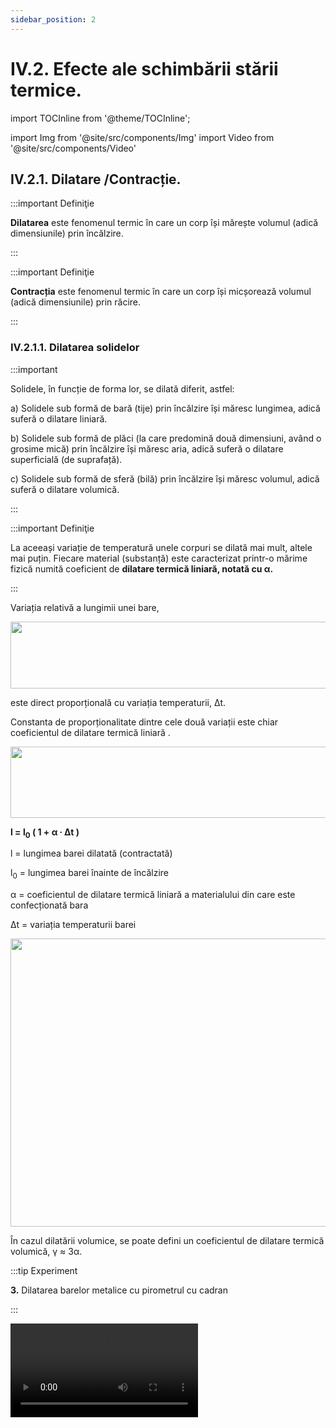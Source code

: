 ```yaml
---
sidebar_position: 2
---
```


# IV.2. Efecte ale schimbării stării termice.


import TOCInline from '@theme/TOCInline';

<TOCInline toc={toc} />



import Img from '@site/src/components/Img'
import Video from '@site/src/components/Video'




## IV.2.1. Dilatare /Contracție. 


:::important Definiţie
 
**Dilatarea** este fenomenul termic în care un corp își mărește volumul (adică dimensiunile) prin încălzire.
 
:::

:::important Definiţie
 
**Contracția** este fenomenul termic în care un corp își micșorează volumul (adică dimensiunile) prin răcire.
  
 
:::

### IV.2.1.1. Dilatarea solidelor

:::important

Solidele, în funcție de forma lor, se dilată diferit, astfel:

a)	Solidele sub formă de bară (tije) prin încălzire își măresc lungimea, adică suferă o dilatare liniară.

b)	Solidele sub formă de plăci (la care predomină două dimensiuni, având o grosime mică) prin încălzire își măresc aria, adică suferă o dilatare superficială (de suprafață).

c)	Solidele sub formă de sferă (bilă) prin încălzire își măresc volumul, adică suferă o dilatare volumică.

:::


:::important Definiţie

La aceeași variație de temperatură unele corpuri se dilată mai mult, altele mai puțin. Fiecare material (substanță) este caracterizat printr-o mărime fizică numită coeficient de **dilatare termică liniară, notată cu α.**

:::



Variația relativă a lungimii unei bare, 

<Img className="img-responsive4" src="fizica/clasa6/capitolul4/4_2_1_1_Poza1_VariatiaReatiaALungimiiUneiBare.jpg" width="1000" height="107" />

este direct proporțională cu variația temperaturii, Δt.


Constanta de proporționalitate dintre cele două variații este chiar coeficientul de dilatare termică liniară .


<Img className="img-responsive4" src="fizica/clasa6/capitolul4/4_2_1_1_Poza2_ConstantaDeProportionalitate.jpg" width="1000" height="114" />


**l = l<sub>0</sub> ( 1 + α ∙ Δt )**

l = lungimea barei dilatată (contractată)

l<sub>0</sub> = lungimea barei înainte de încălzire

α = coeficientul de dilatare termică liniară a materialului din care este confecționată bara

Δt = variația temperaturii barei


<Img className="img-responsive4" src="fizica/clasa6/capitolul4/4_2_1_1_Poza3_DesenConstantaDeProportionalitate.jpg" width="1000" height="461" />


În cazul dilatării volumice, se poate defini un coeficientul de dilatare termică volumică, γ ≈ 3α.









:::tip Experiment

**3.** Dilatarea barelor metalice cu pirometrul cu cadran

:::


<Video src="https://www.youtube.com/embed/eOU25X9PT50" />


**Materiale necesare:** 3 pirometre cu cadran, 3 bare metalice diferite (fier, cupru și aluminiu), chibrit, spirt.

:::warning Atenție

Acest experiment se efectuează numai de către profesori!

:::


**Descrierea experimentului:**
 
- Pune spirt în tăvițele pirometrelor.

- Fixează bine bara cu șurubul pirometrului.

- Apride cu chibritul spirtul din tăviță.

- Observă pentru fiecare bară la ce diviziune a cadranului a urcat acul indicator.




:::note Observaţie

Cel mai puțin a urcat acul la bara de fier și cel mai mult la bara de cupru, respectiv aluminiu.

:::


**Concluzia experimentului:**

Barele metalice prin încălzire își măresc lungimea, unele mai puțin (fierul), altele mai mult (aluminiul, cuprul).


<br></br>



:::tip Experiment

**4.** Dilatarea unei bile metalice 

:::


<Video src="https://www.youtube.com/embed/n7y2uWoo2Oo" />


**Materiale necesare:** o bilă metalică și un inel cu același diametru, clește metalic, spirtieră, chibrit, spirt

:::warning Atenție

Acest experiment se efectuează numai de către profesori!

:::




**Descrierea experimentului:**
 
- Verifică trecerea bilei prin inelul cu același diametru.

- Încălzește la flacăra spirtierei numai bila prin intermediul unui clește metalic, timp de 3-4 minute.

- Încearcă trecerea bilei încălzite prin inel. 

- Ce observi?




:::note Observaţie

Bila nu mai trece prin inel.

:::


**Concluzia experimentului:**

Bila prin încălzire și-a mărit volumul, adică s-a dilatat volumic.


<br></br>
<br></br>

### IV.2.1.2. Dilatarea lichidelor



:::tip Experiment

**5.** Dilatarea lichidelor 

:::



<Video src="https://www.youtube.com/embed/vsXZmjRqlnE" />




**Materiale necesare:** două flacoane identice, două paiuri (poți folosi tubul de la pulverizatorul de geamuri), apă colorată (tempera), spirt (alcool sanitar), sursă de încălzire, vas cu apă, vas cu gura mai largă.


:::warning Atenție
Acest experiment se efectuează numai în prezența unui adult!

Când lucrezi cu surse de foc ai grijă să ai părul strâns și să nu porți haine cu mâneci largi! Atenție când lucrezi cu lichide calde să nu te arzi!

:::



**Descrierea experimentului:**
 
- Găureşte dopul flaconului aproape cât diametrul paiului.

- Introdu forţat paiul în dop. Pentru etanşeizare, aplică pe lângă pai, de jur împrejur, silicon (miez de pâine umezit, superglue, ceară topită de la o lumânare).

- Umple ochi cele două flacoane, unul cu apă colorată şi celălalt cu alcool sanitar.
 
- Separat încălzeşte apa, răstoarn-o cu grijă într-un vas cu gura mai largă (preferabil din sticlă) şi introdu, în acelaşi timp, cele două flacoane cu lichide diferite.
 
- Ce observi ?



<br></br>
<br></br>


:::note Observaţie

Lichidele prin încălzire urcă în tub, mai mult alcoolul și mai puțin apa.

:::


**Concluzia experimentului:**

Lichidele prin încălzire își măresc volumul, unele mai puțin (apa), altele mai mult (alcoolul).





<br></br>
<br></br>



:::tip Experiment

**6.** Dilatarea aerului

:::


<Video src="https://www.youtube.com/embed/b1lbN5rnjqs" />

<br></br>


**Materiale necesare:** un flacon de medicamente, apă colorată, tub cu cot de 90° (pai curbat), vas cu apă caldă.


:::warning Atenție
Acest experiment se efectuează numai în prezența unui adult!

Când lucrezi cu surse de foc ai grijă să ai părul strâns și să nu porți haine cu mâneci largi! Atenție când lucrezi cu lichide calde să nu te arzi!

:::




**Descrierea experimentului:**
 
- Ia tubul cu cot de 90° şi cufundă-l cu capătul mai lung într-un vas cu apă colorată până ce în tub apare o coloană de lichid colorat.

- Suflă încet până ce această coloană ajunge aproape de cotul de 90°;

- Introdu tubul în dopul flaconului (după ce în prealabil l-ai găurit) cu extremitatea mai scurtă şi etanşeizează-l cu silicon. Astfel coloana de lichid colorat va închide aerul aflat în flacon.

- Aşază flaconul cu aer într-un vas cu apă caldă.
 
- Ce observi?


<Img className="img-responsive4" src="fizica/clasa6/capitolul4/4_2_1_2_Poza2_Experiment6.jpg" width="1000" height="371" />

<br></br>
<br></br>

:::note Observaţie

Coloana de lichid colorat de pe ramura orizontală a tubului cotat a ieşit din tub.

:::


**Concluzia experimentului:**

Gazele, prin încălzire, îşi măresc volumul, adică se dilată. Aerul din flacon închis de coloana de lichid colorat din tubul cotat, mărindu-şi volumul, nu mai are loc în flacon şi atunci iese din acesta, împingând coloana de lichid colorat.


<br></br>

:::important
Lichidele prin încălzire își măresc volumul, unele mai puțin (apa), altele mai mult (alcoolul).


<Img className="img-responsive4" src="fizica/clasa6/capitolul4/4_2_1_2_Poza3_DesenDilatareLichide.jpg" width="1000" height="614" />


<br></br>
<br></br>


Gazele prin încălzire, îşi măresc volumul, adică se dilată.

<Img className="img-responsive4" src="fizica/clasa6/capitolul4/4_2_1_2_Poza4_DesenDilatareAer.jpg" width="1000" height="528" />

:::



:::note Observaţie

Cum explicăm fenomenul de dilataţie la nivel microscopic? Atomii şi moleculele sunt într-o permanentă mişcare şi se ciocnesc între ei tot timpul. Prin încălzirea corpului, creşte viteza agitaţiei termice şi, implicit, numărul ciocnirilor dintre particule, ceea ce conduce la ocuparea unui spaţiu mai mare.
 
Există un aliaj, numit INVAR (fier ~64% și nichel ~36%), care nu se dilată aproape deloc, chiar la încălziri considerabile. Datorită coeficientului de dilatare termică foarte redus (cca.1,2x10<sup>−6</sup> K<sup>−1</sup>), el este utilizat pentru realizarea de instrumente de precizie pentru ceasornicărie, topografie, aparate și etaloane de măsură etc.
 
Dilataţia la solide este de sute ori mai mică decât la lichide, iar dilataţia la lichide este de 2-10 ori mai mică decât la gaze.


:::


:::caution Aplicațiile și consecințele fenomenelor de dilatare și contractare

1) Termometrul cu lichid (alcool, mercur) funcționează pe baza dilatării lichidului, care la încălzire urcă în tubul capilar proporțional cu variația temperaturii lui.

<Img className="img-responsive4" src="fizica/clasa6/capitolul4/4_2_1_2_Poza5_DesenTermometruCuLichid.jpg" width="1000" height="594" />


<br></br>
<br></br>


2) Podurile metalice au numai un capăt fixat în beton armat, iar celălalt capăt este pus pe niște role care permit deplasarea capătului liber, atunci când vara se dilată sau când se contractă iarna.

<Img className="img-responsive4" src="fizica/clasa6/capitolul4/4_2_1_2_Poza6_DesenPodMetalic.jpg" width="1000" height="842" />



<br></br>
<br></br>

  
3) La montarea șinelor de cale ferată se lasă un interval (o anumită distanță) între capetele acestora, numit rostul șinei, pentru a nu se deforma, vara când se dilată.

<Img className="img-responsive4" src="fizica/clasa6/capitolul4/4_2_1_2_Poza7_RostDilatieCaleFerata.jpg" width="1000" height="911" />


<br></br>
<br></br>



4) Cablurile electrice aeriene sunt astfel dimensionate încât lungimea lor ( l ) dintre doi stâlpi, să fie mai mare decât distanța dintre cei doi stâlpi, pentru a nu se rupe iarna când se contractă.

<Img className="img-responsive4" src="fizica/clasa6/capitolul4/4_2_1_2_Poza8_CabluElectric.jpg" width="1000" height="360" />


<br></br>
<br></br>

 
5) Conductele de apă caldă / gaze sunt prevăzute, din loc în loc, cu niște coturi (bucle) pentru a preveni deformarea acestora la variații mari de temperatură.


<Img className="img-responsive4" src="fizica/clasa6/capitolul4/4_2_1_2_Poza9_ConductaDeGaze.jpg" width="1000" height="887" />




:::


<br></br>
<br></br>


## IV.2.2. Transformări de stare de agregare. 


### IV.2.2.1. Stările de agregare 


:::tip Experiment

**7.** Ce este un solid ?

:::


<Video src="https://www.youtube.com/embed/VGMo2xNJB94" />


**Materiale necesare:** vase de diferite forme, corp solid.


**Descrierea experimentului:** 
- Pune corpul în vasele de forme diferite și observă ce se întâmplă cu forma și cu volumul acestuia.

:::note Observaţie

_**Corpul solid** își păstrează forma și volumul, indiferent de vasul în care l-am introdus._ 

:::



**Concluzia experimentului:**

Corpurile solide au formă proprie (bine determinată) și volum propriu.  Nu curg.



<br></br>



:::tip Experiment

**8.** Ce este un lichid ?

:::




<Video src="https://www.youtube.com/embed/lTY78tnOA14" />


**Materiale necesare:** vase de diferite forme și gradate, apă colorată.



**Descrierea experimentului:** 
- Pune un anumit volum de apă într-un vas gradat și măsoară-i volumul.
- Răstoarnă apa într-un alt vas gradat cu o formă diferită și observă ce se întâmplă cu forma și volumul apei în noul vas.


:::note Observaţie

_Apa își păstrează volumul, indiferent de vasul în care am introdus-o, dar își schimbă forma.Cum ar fi să pun într-o oală de 10 L, 1 L de lapte și oala să se umple cu lapte? Poate numai în lumea poveștilor!_  

:::


**Concluzia experimentului:**

**Lichidele** au volum propriu (bine determinat), dar nu au formă proprie (iau forma vasului în care sunt puse). Curg (sunt fluide).



<br></br>



:::tip Experiment

**9.** Ce este un gaz ?

:::


<Video src="https://www.youtube.com/embed/4jCILtKkfpg" />


**Materiale necesare:** două pahare identice, lumânare tip candelă, chibrit, sită de azbest.


:::warning Atenție
Acest experiment se efectuează numai în prezența unui adult!

Când lucrezi cu surse de foc ai grijă să ai părul strâns și să nu porți haine cu mâneci largi!

:::



**Descrierea experimentului:** 
- Se introduce candela într-un pahar și se aprinde cu chibritul.
- Imediat se acoperă paharul cu sita de azbest pentru a menține fumul rezultat în pahar.
- Se vine cu al doilea pahar, cu gura în jos peste sită și se trage sita, astfel încât fumul să intre și în paharul de deasupra. Observă ce se întâmplă cu forma și volumul fumului în noul vas.



:::note Observaţie

_Fumul (care este gaz) ocupă tot spațiul pus la dispoziție și ia forma noului vas._  

:::


**Concluzia experimentului:**

**Gazele** nu au nici formă proprie (iau forma vasului în care sunt puse) și nici volum propriu (ocupă tot volumul pus la dispoziție). Curg (sunt fluide).




<br></br>



:::tip Experiment

**10.** Compresibile sau incompresibile ?	

:::




<Video src="https://www.youtube.com/embed/AyTdPd7Duis" />


**Materiale necesare:** un corp solid, apă, seringi.



**Descrierea experimentului (Partea 1):** 
- Introdu **corpul solid** în seringă, astupă cu un deget capătul seringii și apasă pistonul seringii pentru a micșora volumul solidului. Ai reușit ?



:::note Observaţie Partea 1

_Nu putem mișca deloc pistonul seringii._  

:::



**Descrierea experimentului (Partea 2):**
- Umple seringa cu **apă**, astupă cu un deget capătul seringii și apasă pistonul seringii pentru a micșora volumul apei. Ai reușit ?


:::note Observaţie Partea 2

_Nu putem mișca deloc pistonul seringii._  

:::


**Descrierea experimentului (Partea 3):**
- Trage **aer** în seringă, astupă cu un deget capătul seringii și apasă pistonul seringii pentru a micșora volumul aerului. Ai reușit ?



:::note Observaţie Partea 3

_Putem mișca mult pistonul seringi, iar dacă îi dăm drumul, revine la poziția inițială. Aerul are și proprietăți elastice_ având drept aplicații obiectele pneumatice (saltele, colaci) și folosirea pneurilor la roți care amortizează șocurile.  

:::


**Concluzia experimentului:**

Numai **gazele** sunt **compresibile** (își pot micșora volumul la o presiune exterioară) , **solidele și lichidele** sunt **incompresibile.** 




#### Cum explicăm proprietățile diferite ale corpurilor în cele trei stări de agregare ?

Aceste proprietăți sunt explicate pe baza structurii interioare a corpurilor și anume forțele intermoleculare (de atracție), respectiv distanțele intermoleculare.


:::important

La **solide** distanțele dintre particule sunt foarte mici și forțele de atracție dintre particule sunt foarte mari. Particulele solidului execută numai mișcări de oscilație în jurul unor poziții fixe. 

**Solidele au formă proprie, au volum propriu, sunt incompresibile și nu curg.**

:::


:::important

La **lichide** distanțele dintre particule sunt puțin mai mari ca la solide și forțele de atracție dintre particule sunt mai mici ca la solide. Moleculele se mișcă unele față de altele și se atrag puțin. 

**Lichidele nu au formă proprie (iau forma vasului), au volum propriu, sunt incompresibile și curg.**

:::


:::important

La **gaze** distanțele dintre particule sunt foarte mari și forțele de atracție dintre particule sunt foarte mici. Moleculele se mișcă mult unele față de altele (au loc suficient) și nu se atrag. 


**Gazele nu au formă proprie (iau forma vasului), nu au volum propriu (ocupă tot spațiul pus la dispoziție), sunt compresibile și curg.**

:::

<Img src="fizica/clasa6/capitolul4/4_2_2_1_Poza1_Experiment10_SolideLichideGaze.jpg" width="1280" height="867" />


<br></br>
<br></br>


### IV.2.2.2. Transformări de stări de agregare


În următoarea schemă sunt definite toate cele șase fenomene care au loc cu schimbarea stării de agregare:

<Img className="img-responsive4" src="fizica/clasa6/capitolul4/4_2_2_2_Poza1_SchemaSchimbareStariDeAgregare_vers4.jpg" width="1000" height="479" />


Fenomenele care au loc cu schimbarea stării de agregare se studiază pe perechi, fiecare pereche având două fenomene opuse.



### IV.2.2.2.1. Topirea și solidificarea.

:::important Definiţie

**Topirea** este fenomenul de trecere unei substanțe din stare solidă în stare lichidă, prin încălzire . 

:::


:::important Definiţie

**Solidificarea** este fenomenul invers topirii și constă în trecerea unei substanțe din stare lichidă în stare solidă, prin răcire. 

:::



:::tip Experiment

**11.** Cum se topește gheața ?

:::


<Video src="https://www.youtube.com/embed/grAUzgaA6HI" />


**Materiale necesare:** gheață, pahar transparent și un termometru (poate fi și de cameră).



**Descrierea experimentului:** 
- Pune în pahar gheață de la congelator.
- Introdu termometrul în gheață .
- Agită continuu cu termometru gheața.
- Urmărește indicațiile termometrului în timp, de la apariția primei picături până la topirea completă a gheții.

- Ce observi ?


:::note Observaţie

_Gheața începe să se topească la 0°C. Pe parcursul topirii (de la apariția primei picături până la topirea ultimului cristal), temperatura a rămas la 0°C._  

:::


#### Legile topirii / solificării:

:::important Definiţie

**I.** Fiecare substanță începe să se topească (să se solidifice) la o anumită temperatură, numită **temperatură de topire (notată cu T<sub>t</sub> )**,  care este o constantă de material (o luăm din tabel). 

**Temperatura de topire** a unei substanțe coincide cu **temperatura de solidificare** (T<sub>s</sub>).
   
**T<sub>t</sub> = T<sub>s</sub> = constantă de material**
 
:::


:::important Definiţie

**II.** **Pe parcursul topirii unei substanțe** (de la apariția primei picături până la topirea ultimului cristal), temperatura de topire rămâne constantă, dacă presiunea ramâne constantă. 

:::





:::tip Experiment

**12.** Anomalia apei!

:::


<Video src="https://www.youtube.com/embed/mZyILFmP0UI" />


**Materiale necesare:** o sticlă, apă de la robinet, congelator.


:::warning Atenție

Nu pune dopul la sticla cu apă când o introduci în congelator întrucât apa prin dilatare își mărește volumul și poate sparge sticla producând cioburi ce te pot accidenta!

:::



**Descrierea experimentului:** 
- Umple o sticlă cu apă.
- Introdu sticla în congelator, până îngheață toată apa.
- Ce observi ?


:::note Observaţie

_Apa înghețată a dat pe dinafară._  

:::


**Concluzia experimentului:**

Apa, la înghețare (solidificare), și-a mărit volumul (anomalia apei). 





<br></br>
<br></br>



### IV.2.2.2.2. Vaporizarea și condensarea

:::important Definiţie

**Vaporizarea** este fenomenul de trecere a unei substanțe din stare lichidă în stare gazoasă (vapori), prin încălzire. 

:::


:::important Definiţie

**Condensarea** este fenomenul de trecere a unei substanțe din stare gazoasă în stare lichidă, prin răcire. Este fenomenul invers al vaporizării. 

:::


#### Vaporizarea poate avea loc în două moduri :
- **Evaporarea** este vaporizarea care are loc doar la suprafața lichidului.
- **Fierberea** este vaporizarea care are loc în toată masa lichidului și începe odată cu apariția primului clocot. 





:::tip Experiment

**13.** Cum fierbe apa ?

:::



<Video src="https://www.youtube.com/embed/TkkeEBrJzmM" />


**Materiale necesare:** pahar Erlenmeyer cu apă distilată, spirtieră, trepied, sită de azbest, dop cu termometru, cronometru.


:::warning Atenție
Acest experiment se efectuează numai în prezența unui adult!

Când lucrezi cu surse de foc ai grijă să ai părul strâns și să nu porți haine cu mâneci largi! Atenție când lucrezi cu apă caldă să nu te arzi!

:::




**Descrierea experimentului:** 
- Pune paharul cu apă pe sită și trepied.
- Măsoară temperatura inițială a apei.
- Aprinde spirtiera și pornește cronometrul la începerea încălzirii apei.
- Măsoară timpul la fiecare creștere a temperaturii apei cu 10 °C și trece datele în următorul tabel: 



<Img className="img-responsive4" src="fizica/clasa6/capitolul4/4_2_2_2_2_Poza1_Experimentul13_Tabel_vers2.jpg" width="1000" height="141" />


- Ce observi ?

:::note Observaţie 

_Apa începe să fiarbă la 100 °C. Pe parcursul fierberii, temperatura apei rămâne la 100 °C, chiar dacă continuăm încălzirea._  

:::

- Reprezintă graficul dependenței temperaturii în funcție de timp.


<Img className="img-responsive4" src="fizica/clasa6/capitolul4/4_2_2_2_2_Poza2_Experimentul13_Grafic_vers2.jpg" width="1000" height="759" />

- Fenomenele corespunzătoare fiecărui segment sunt :

  - AB, BC, CD reprezintă evaporarea apei 
  - DE reprezintă fierberea apei


#### Legile fierberii:

:::important Definiţie

**I.** Fiecare lichid începe să fiarbă la o anumită temperatură numită temperatură de fierbere, T<sub>f</sub>  care este o constantă de material (tabel).

:::

:::important Definiţie

**II.** Pe parcursul fierberii unui lichid (de la primul clocot până la vaporizarea completă) **temperatura de fierbere este constantă, la aceeași presiune.**

:::


#### Tabel cu constante fizice (de material).


<Img className="img-responsive4" src="fizica/clasa6/capitolul4/4_2_2_2_2_Poza3_TabelCuConstanteDeMaterial.jpg" width="1000" height="738" />



<br></br>
<br></br>




:::tip Experiment

**14.** Condensarea apei

:::



<Video src="https://www.youtube.com/embed/rMa5gtzNxXA" />


**Materiale necesare:** pahar, congelator.


**Descrierea experimentului:** 
- Ia un pahar curat și uscat și pune-l la congelator, timp de 10-15 minute.
- Scoate paharul din congelator. 

- Ce observi pe pereții săi după câteva minute?





:::note Observaţie

_Pe pereții paharului sunt picături de apă._  

:::



**Concluzia experimentului:**

Apa apărută de nicăieri s-a format prin condensarea vaporilor de apă din cameră, care venind în contact cu pereții reci ai paharului, se răcesc și se transformă în picături mici de apă.




<br></br>
<br></br>



### IV.2.2.2.3. Sublimarea și desublimarea

:::important Definiţie

**Sublimarea** este fenomenul de transformare a unei substanțe din stare solidă direct în stare gazoasă, prin încălzire.

:::


:::important Definiţie

**Desublimarea** este fenomenul invers al sublimării, de transformare a unei substanțe din stare gazoasă (de vapori) direct în stare solidă, prin răcire.

:::


:::note Observaţie

Substanțe ca naftalina, camforul,gheața, acidul benzoic, iodul și altele au proprietatea de a trece din stare solidă direct în stare de vapori. Și tungstenul din filamentul becului sublimează lent ducând la subțierea filamentului și în final la arderea lui.  

:::



:::tip Experiment

**15.** Sublimarea naftalinei

:::




<Video src="https://www.youtube.com/embed/8ddum7B8vhQ" />


**Materiale necesare:** naftalină (de la magazinul de chimicale), apă fiartă, un borcan de 800g, pahar Erlenmeyer cu dop prevăzut cu un tub și termometru, vas cu apă fiartă.




 


:::warning Atenţie

Acest experiment se efectuează numai în prezența unui adult! Când lucrezi cu surse de foc ai grijă să ai părul strâns și să nu porți haine cu mâneci largi! Atenție când lucrezi cu apă caldă să nu te arzi!
Atenție, naftalina este inflamabilă și trebuie încălzită pe baie de apă fiartă! Naftalina este toxică, deci nu o atinge, nu o gusta și nu inspira vaporii săi!

:::


**Descrierea experimentului:** 
- Pune naftalina în pahar, într-un strat de un deget și închide-o cu dopul.
- Pune apa într-o cratiță, astfel încât nivelul ei să depășească puțin nivelul naftalinei din pahar (strat de două degete) și fierbe apa. 
- Introdu sticla cu naftalină în baia de apă fiartă și urmărește pereții paharului.

- Ce observi ?





:::note Observaţie

_În scurt timp apar cristale de naftalină sub formă de ace, pe pereții sticlei._  

:::



**Concluzia experimentului:**

Naftalina, prin încălzire, a sublimat și s-a transformat în vapori de naftalină. Vaporii de naftalină , dând de pereții mai reci ai sticlei, a desublimat și s-a transformat în stare solidă, sub formă de cristale aciculare.




<br></br>
<br></br>

### IV.2.2.3. Circuitul apei în natură


Pe scoarța globului pământesc există mari suprafețe de apă, sub formă de râuri, lacuri, mări şi oceane,


Sub acţiunea radiaţiei Soarelui, aceste ape se evaporă în aerul atmosferic.


:::important

Când condensarea vaporilor de apă din aer are loc la suprafața pământului se formează **ceaţa.**

<Img className="img-responsive4" src="fizica/clasa6/capitolul4/4_2_2_3_Poza1_Ceata.jpg" width="1280" height="958" />


:::






:::important

Când condensarea vaporilor de apă din atmosferă are loc la înălţimi mai mari în atmosferă se formează **norii.**

<Img className="img-responsive4" src="fizica/clasa6/capitolul4/4_2_2_3_Poza2_Nori.jpg" width="1280" height="849" />

:::


:::important

Când picăturile mici de apă din care sunt formaţi norii se unesc, fiind mai mari și mai grele nu mai pot pluti în atmosferă şi cad pe pământ sub formă de **ploaie.**

<Img className="img-responsive4" src="fizica/clasa6/capitolul4/4_2_2_3_Poza3_Ploaie.jpg" width="1280" height="826" />

:::




:::important

Iarna, când temperatura aerului scade sub 0°C, picăturile de apă din nori îngheaţă (se solidifică) sub forma unor ace, care prin unire formează cristale mai mari, numite **fulgi de zăpadă.**

<Img className="img-responsive4" src="fizica/clasa6/capitolul4/4_2_2_3_Poza4_Ninsoare.jpg" width="1280" height="917" />

:::




:::important

În dimineţile care urmează după nopţile senine de vară apare **roua** prin condensarea vaporilor de apă din aer la contactul cu suprafaţa Pământului (iarbă, flori etc).

<Img className="img-responsive4" src="fizica/clasa6/capitolul4/4_2_2_3_Poza5_Roua.jpg" width="1280" height="900" />

:::


:::important

Primăvara şi toamna, când vaporii de apă din aer vin în contact cu obiecte de pe Pământ cu temperatura sub 0 °C se formează **bruma** prin desublimarea vaporilor de apă din aer.

<Img className="img-responsive4" src="fizica/clasa6/capitolul4/4_2_2_3_Poza6_Bruma.jpg" width="1280" height="945" />

:::





<br></br>
<br></br>





## IV.3. Sinteză recapitulativă - Fenomene termice.



:::important 
 
**Temperatura** este o mărime fizică de stare, care descrie starea termică a unui corp la un anumit moment de timp. 



#### Caracterizarea temperaturii ca mărime fizică:

#### •	Simbol: 


<Img className="img-responsive4" src="fizica/clasa6/capitolul4/4_1_1_Poza0_SimbolTemperatura.jpg" width="1000" height="107" />

<br></br>
<br></br>




#### •	Formula de calcul:

<Img className="img-responsive4" src="fizica/clasa6/capitolul4/4_1_1_Poza0bis_FormulaTemperatura.jpg" width="1000" height="71" />

<br></br>
<br></br>



#### •	Unitatea de măsură în Sistemul Internațional:

<Img className="img-responsive4" src="fizica/clasa6/capitolul4/4_1_1_Poza0bis2_UnitateDeMasuraTemperatura_vers2.jpg" width="1000" height="56" />

<br></br>
<br></br>



#### •	Instrument de măsură: 


<Img className="img-responsive4" src="fizica/clasa6/capitolul4/4_1_1_Poza0bis3_InstrumentDeMasuraTemperatura.jpg" width="1000" height="80" />


<br></br>
<br></br>
<br></br>



**Scara Celsius** are două repere:

- Temperatura de topire a gheții de 0 °C, la presiune normală.

- Temperatura de fierbere a apei de 100 °C, la presiune normală.


Relația dintre scara Kelvin și scara Celsius:

<Img className="img-responsive4" src="fizica/clasa6/capitolul4/4_1_1_Poza7_FormulaKelvin_Celsius.jpg" width="1000" height="60" /> 
 

<br></br>
<br></br>



Două corpuri cu temperaturi diferite, puse în contact termic, după un anumit timp, ajung să aibă aceeași temperatură (numită **temperatură de echilibru = T<sub>e</sub>**), adică să fie în **echilibru termic**.

<br></br>





 
**Încălzirea** este fenomenul termic în care corpul își mărește temperatura. 
 
 
**Răcirea** este fenomenul termic în care corpul își micșorează temperatura.
  

Am văzut că atunci când punem două corpuri în contact termic, după un timp ele ajung la aceeași temperatură. Între cele două corpuri are loc un schimb ( transfer ) de căldură astfel :

- Corpul cald cedează căldură celui rece și se răcește .

- Corpul rece primește căldură de la corpul cald și se încălzește.

Transferul de căldură de la un corp la altul are loc până la egalizarea temperaturii celor două corpuri.


<br></br>




#### Transmiterea căldurii de la corpul mai cald la corpul mai rece se poate face în trei feluri :

**- Prin conducție, în cazul metalelor, de la capătul încălzit spre cel neîncălzit.**

**- Prin convecție, în cazul lichidelor și gazelor, cu ajutorul curenților.**


**- Prin radiație, de la un corp cald, de la distanță. De exemplu, planeta noastră este încălzită prin radiațiile Soarelui.**


<br></br>



 
**Dilatarea** este fenomenul termic în care un corp își mărește volumul ( adică dimensiunile ) prin încălzire.
 
 
**Contracția** este fenomenul termic în care un corp își micșorează volumul ( adică dimensiunile ) prin răcire.
  



Solidele, în funcție de forma lor, se dilată diferit, astfel:

a)	Solidele sub formă de bară (tije) prin încălzire își măresc lungimea, adică suferă o dilatare liniară.



**l = l<sub>0</sub> ( 1 + α ∙ Δt )**

l = lungimea barei dilatată ( contractată )

l<sub>0</sub> = lungimea barei înainte de încălzire

α = coeficientul de dilatare termică liniară a materialului din care este confecționată bara

Δt = variația temperaturii barei


<Img className="img-responsive4" src="fizica/clasa6/capitolul4/4_2_1_1_Poza3_DesenConstantaDeProportionalitate.jpg" width="1000" height="461" />


<br></br>
<br></br>



b)	Solidele sub formă de plăci (la care predomină două dimensiuni, având o grosime mică) prin încălzire își măresc aria, adică suferă o dilatare superficială (de suprafață).

c)	Solidele sub formă de sferă (bilă) prin încălzire își măresc volumul, adică suferă o dilatare volumică.


<br></br>
<br></br>



**Lichidele prin încălzire își măresc volumul, unele mai puțin (apa), altele mai mult (alcoolul).**



**Gazele, prin încălzire, îşi măresc volumul, adică se dilată.**






:::







:::caution Aplicațiile și consecințele fenomenelor de dilatare și contractare

1) Termometrul cu lichid ( alcool, mercur ) funcționează pe baza dilatării lichidului, care la încălzire urcă în tubul capilar proporțional cu variația temperaturii lui.

<Img className="img-responsive4" src="fizica/clasa6/capitolul4/4_2_1_2_Poza5_DesenTermometruCuLichid.jpg" width="1000" height="594" />


<br></br>
<br></br>


2) Podurile metalice au numai un capăt fixat în beton armat, iar celălalt capăt este pus pe niște role care permit deplasarea capătului liber, atunci când vara se dilată sau când se contractă iarna.

<Img className="img-responsive4" src="fizica/clasa6/capitolul4/4_2_1_2_Poza6_DesenPodMetalic.jpg" width="1000" height="842" />



<br></br>
<br></br>

  
3) La montarea șinelor de cale ferată se lasă un interval (o anumită distanță) între capetele acestora, numit rostul șinei, pentru a nu se deforma, vara când se dilată.

<Img className="img-responsive4" src="fizica/clasa6/capitolul4/4_2_1_2_Poza7_RostDilatieCaleFerata.jpg" width="1000" height="911" />


<br></br>
<br></br>



4) Cablurile electrice aeriene sunt astfel dimensionate încât lungimea lor ( l ) dintre doi stâlpi, să fie mai mare decât distanța dintre cei doi stâlpi, pentru a nu se rupe iarna când se contractă.

<Img className="img-responsive4" src="fizica/clasa6/capitolul4/4_2_1_2_Poza8_CabluElectric.jpg" width="1000" height="360" />


<br></br>
<br></br>

 
5) Conductele de apă caldă / gaze sunt prevăzute, din loc în loc, cu niște coturi (bucle) pentru a preveni deformarea acestora la variații mari de temperatură.


<Img className="img-responsive4" src="fizica/clasa6/capitolul4/4_2_1_2_Poza9_ConductaDeGaze.jpg" width="1000" height="887" />




:::





:::important





**Stările de agregare ale substanțelor** sunt:





**1) Starea solidă**



La **solide** distanțele dintre particule sunt foarte mici și forțele de atracție dintre particule sunt foarte mari. Particulele solidului execută numai mișcări de oscilație în jurul unor poziții fixe. 

**Solidele au formă proprie, au volum propriu, sunt incompresibile și nu curg.**





**2) Starea lichidă**




La **lichide** distanțele dintre particule sunt puțin mai mari ca la solide și forțele de atracție dintre particule sunt mai mici ca la solide. Moleculele se mișcă unele față de altele și se atrag puțin. 

**Lichidele nu au formă proprie (iau forma vasului), au volum propriu, sunt incompresibile și curg.**



**3) Starea gazoasă**



La **gaze** distanțele dintre particule sunt foarte mari și forțele de atracție dintre particule sunt foarte mici. Moleculele se mișcă mult unele față de altele (au loc suficient) și nu se atrag. 


**Gazele nu au formă proprie (iau forma vasului), nu au volum propriu (ocupă tot spațiul pus la dispoziție), sunt compresibile și curg.**



<Img src="fizica/clasa6/capitolul4/4_2_2_1_Poza1_Experiment10_SolideLichideGaze.jpg" width="1280" height="867" />


<br></br>
<br></br>
<br></br>




În următoarea schemă sunt definite toate cele șase fenomene care au loc cu schimbarea stării de agregare:

<Img className="img-responsive4" src="fizica/clasa6/capitolul4/4_2_2_2_Poza1_SchemaSchimbareStariDeAgregare_vers4.jpg" width="1000" height="479" />


**Topirea** este fenomenul de trecere unei substanțe din stare solidă în stare lichidă, prin încălzire . 


**Solidificarea** este fenomenul invers topirii și constă în trecerea unei substanțe din stare lichidă în stare solidă, prin răcire. 

<br></br>
<br></br>


#### Legile topirii / solificării:



**I.** Fiecare substanță începe să se topească (să se solidifice) la o anumită temperatură, numită **temperatură de topire (notată cu T<sub>t</sub> )**,  care este o constantă de material (o luăm din tabel). 

**Temperatura de topire** a unei substanțe coincide cu **temperatura de solidificare** (T<sub>s</sub>).
   
**T<sub>t</sub> = T<sub>s</sub> = constantă de material**
 



**II.** **Pe parcursul topirii unei substanțe** (de la apariția primei picături până la topirea ultimului cristal), temperatura de topire rămâne constantă, dacă presiunea ramâne constantă. 



<br></br>
<br></br>



**Vaporizarea** este fenomenul de trecere a unei substanțe din stare lichidă în stare  gazoasă (vapori), prin încălzire. 


**Condensarea** este fenomenul de trecere a unei substanțe din stare gazoasă în stare lichidă, prin răcire. Este fenomenul invers al vaporizării. 



#### Vaporizarea poate avea loc în două moduri :

- **Evaporarea** este vaporizarea care are loc doar la suprafața lichidului.

- **Fierberea** este vaporizarea care are loc în toată masa lichidului și începe odată cu apariția primului clocot.
 



#### Legile fierberii:



**I.** Fiecare lichid începe să fiarbă la o anumită temperatură numită temperatură de fierbere, T<sub>f</sub> care este o constantă de material (tabel).


**II.** Pe parcursul fierberii unui lichid (de la primul clocot până la vaporizarea completă) **temperatura de fierbere este constantă, la aceeași presiune.**


<br></br>
<br></br>




**Sublimarea** este fenomenul de transformare a unei substanțe din stare solidă direct în stare gazoasă, prin încălzire.






**Desublimarea** este fenomenul invers al sublimării, de transformare a unei substanțe din stare gazoasă (de vapori) direct în stare solidă, prin răcire.



Observaţie: Substanțe ca naftalina, camforul, acidul benzoic, iodul și altele au proprietatea de a trece din stare solidă direct în stare de vapori. Și tungstenul din filamentul becului sublimează lent ducând la subțierea filamentului și în final la arderea lui.  




<br></br>
<br></br>



#### Circuitul apei în natură


Pe scoarța globului pământesc există mari suprafețe de apă, sub formă de râuri, lacuri, mări şi oceane,


Sub acţiunea radiaţiei Soarelui, aceste ape se evaporă în aerul atmosferic.


Când condensarea vaporilor de apă din aer are loc la suprafața pământului se formează **ceaţa.**

Când condensarea vaporilor de apă din aer din atmosferă are loc la înălţimi mai mari în atmosferă se formează **norii.**

Când picăturile mici de apă din care sunt formaţi norii se unesc, fiind mai mari și mai grele nu mai pot pluti în atmosferă şi cad pe pământ sub formă de **ploaie.**

Iarna, când temperatura aerului scade sub 0°C, picăturile de apă din nori îngheaţă (se solidifică) sub forma unor ace, care prin unire formează cristale mai mari, numite **fulgi de zăpadă.**

În dimineţile care urmează după nopţile senine de vară apare **roua** prin condensarea vaporilor de apă din aer la contactul cu suprafaţa Pământului (iarbă, flori etc).

Primăvara şi toamna, când vaporii de apă din aer vin în contact cu obiecte de pe Pământ cu temperatura sub 0 °C se formează **bruma** prin desublimarea vaporilor de apă din aer.






:::




<br></br>
<br></br>



## IV.4. Probleme recapitulative rezolvate - Fenomene termice.


:::caution Probleme recapitulative rezolvate - Fenomene termice.

1) Pentru a înțelege de ce șinele de cale ferată nu se sudează și când se montează se lasă un spațiu între ele, numit rost, să aflăm cu cât se dilată la 40 °C o șină de cale ferată, care la 0°C are lungimea de 10 m? Se dă coeficientul de dilatare termică liniară a fierului α = 0,000012 K<sup>-1</sup>.

- Se scriu datele problemei:

  - t<sub>1</sub> = 40 °C
  
  - t<sub>0</sub> = 0 °C
  
  - l<sub>0</sub> = 10 m

  - α<sub>Fe</sub> = 0,000012 K<sup>-1</sup>
  
- Scriem formula care definește coeficientul de dilatare liniară și care este constanta de proporționalitate dintre variația relativă a lungimii barei și variația temperaturii barei:

<Img className="img-responsive4" src="fizica/clasa6/capitolul4/4_4_Poza1_RezolvareProblemeModel1_vers2.jpg" width="1000" height="375" />


- Dacă o bară de 10 m se dilată cu aproape jumătate de centimetru, atunci dacă ar fi sudată de o altă bară, în urma dilatării când este caniculă, s-ar deforma și trenul ar deraia de pe șine.



<Video src="https://www.youtube.com/embed/NsPZ9ShloqU" />




:::




:::caution Probleme recapitulative rezolvate - Fenomene termice.


2) Două corpuri, 1 și 2, au fost puse în contact termic. Iată graficul evoluției în timp a temperaturii celor două corpuri:

<Img className="img-responsive4" src="fizica/clasa6/capitolul4/4_4_Poza2_GraficProblemaModel2_vers3.jpg" width="1000" height="550" />



Se cere:

a)	Cât sunt temperaturile inițiale ale celor două corpuri?

b)	Cât este temperatura de echilibru?

c)	După câte minute cele două corpuri au ajuns la echilibru termic?

d)	Ce fenomen suferă fiecare corp în timpul contactului termic?
 



#### Rezolvare:


a)	Corpul 1are temperatura inițială de 60 °C, fiind corpul cald și corpul 2 are temperatura inițială de 10 °C, fiind corpul rece (la momentul 0 min).

b)	Temperatura de echilibru ale celor două corpuri (temperatura lor finală) este de 30 °C.

c)	Cele două corpuri au ajuns la echilibru termic după 6 min.

d)	În timpul contactului termic, corpul 1 (rece) primește căldură și se încălzește. Corpul 2 (cald) cedează căldură și se răcește.





<Video src="https://www.youtube.com/embed/W8ExKkpQlOo" />




:::





<br></br>
<br></br>

## IV.5. Exerciții recapitulative - Fenomene termice.



:::caution Exerciții recapitulative - Fenomene termice.

**1) Calculează variația (diferența de) temperatură din tabelul cu temperaturi minime și maxime pe o săptămână:**


<Img className="img-responsive4" src="fizica/clasa6/capitolul4/4_5_Poza1_TabelExercitiul1.jpg" width="1000" height="105" />

<br></br>
<br></br>
<br></br>


**2) Transformă:**

a) t = 67 °C = ? K

b) T = 538 K = ? °C


<br></br>



**3) Două corpuri, 1 și 2, au fost puse în contact termic. Iată graficul evoluției în timp a temperaturii celor două corpuri:**

<Img className="img-responsive4" src="fizica/clasa6/capitolul4/4_5_Poza2_GraficExercitiul3_vers3.jpg" width="1000" height="561" />

<br></br>
<br></br>


**Se cere:**

a)	Cât sunt temperaturile inițiale ale celor două corpuri?

b)	Cât este temperatura de echilibru?

c)	După câte minute cele două corpuri au ajuns la echilibru termic?

d)	Care este corpul cald și care este corpul rece?

e)	Ce fenomen suferă fiecare corp în timpul contactului termic?
 
<br></br>



**4) Completează următoarele afirmații:**

a) O bară de cupru, prin încălzire, își mărește......................................

b) O bilă de aluminiu, prin încălzire, își mărește..................................

c) O lamă de zinc, prin încălzire, își mărește.........................................

d) Lichidele se .........................prin încălzire.

e) Gazele se ..............................prin răcire.

f) Lichidele au..............................propriu și nu au ..................proprie.

g) Solidele au ............................propriu și ...................proprie.

h) Gazele nu au .......................propriu și nici ......... ..........proprie.


<br></br>



**5) Completează următoarea schemă cu numele fenomenelor pe săgețile indicate :**

<Img className="img-responsive4" src="fizica/clasa6/capitolul4/4_5_Poza3_SchemaExercitiul5.jpg" width="1000" height="489" />


<br></br>
<br></br>
<br></br>


**6) Doi cilindri, A și B, sunt umpluți unul cu apă și celălalt cu aer. Se apasă asupra pistoanelor acestor cilindrii. Iată cum arată cilindrii după apăsarea asupra pistoanelor lor. Care cilindru conține apă ?**

<Img className="img-responsive4" src="fizica/clasa6/capitolul4/4_5_Poza4_DesenExercitiul6.jpg" width="1000" height="475" />


<br></br>
<br></br>
<br></br>


**7) Ana pune apă într-un ibric pe aragaz. După 5 minute măsoară temperatura apei și termometrul indică 100 °C.** 

**Se cere:**

a) Ce se întâmplă cu temperatura apei după alte 5 minute de încălzire pe aragaz?

b) Când începe să fiarbă apa?

c) Până la temperatura de 100 °C, cum se numește vaporizarea apei care are loc numai la suprafața acesteia?



<br></br>



**8) De ce o minge de ping-pong deformată și introdusă în apă fierbinte, revine la forma sa sferică ?**

<br></br>


**9) Ce fenomen suferă stratul de aer de deasupra unei lumânări aprinse? Ce se întâmplă cu densitatea lui?**

<br></br>



**10) Indică fenomenul implicat în formarea:**

a)	Brumei - ........................

b)	Norilor - .........................

c)	Ploilor - ..........................

d)	Ceții - ...............................

e)	Fulgilor de zăpadă - ..........................

<br></br>



**11) Pe ce fenomen se bazează funcționarea termometrului cu lichid?**

<br></br>


**12) De ce podurile metalice nu trebuie fixate la ambele capete în beton armat?**

<br></br>

**13) De ce cablurile electrice aeriene trebuie să aibă lungimea mai mare decât distanța dintre cei doi stâlpi?**

<br></br>

**14) Spray-urile nu trebuie ținute la soare și nici aproape de sursele de căldură. De ce?**

<br></br>

**15) De ce nu se sudează șinele de cale ferată și trebuie lăsată între ele un rost?**

<br></br>

**16) De ce o sticlă goală astupată și pusă la congelator se stânge?**

<br></br>

**17) Ce se întâmplă cu densitatea stratului de aer, de deasupra unei flăcări ?**



:::




<br></br>
<br></br>

## IV.6. Test de autoevaluare - Fenomene termice.



:::caution Test de autoevaluare - Fenomene termice.


**1) Calculează variația temperaturii pentru ziua de marți și miercuri pe baza datelor din tabelul cu temperaturi minime și maxime:**

<Img className="img-responsive4" src="fizica/clasa6/capitolul4/4_6_Poza1_TabelExercitiul1.jpg" width="1000" height="105" />

<br></br>
<br></br>

**2) Transformă:**

a) t = 100 °C = ? K

b) T = 430 K = ? °C

<br></br>

**3) Două corpuri, 1 și 2, au fost puse în contact termic. Iată graficul evoluției în timp a temperaturii celor două corpuri:**


<Img className="img-responsive4" src="fizica/clasa6/capitolul4/4_6_Poza2_GraficExercitiul3_vers3.jpg" width="1000" height="564" />


Se cere:

a)	Cât sunt temperaturile inițiale ale celor două corpuri?

b)	Cât este temperatura de echilibru?

c)	După câte minute cele două corpuri au ajuns la echilibru termic?

d)	Ce fenomen suferă fiecare corp în timpul contactului termic? 


<br></br>


**4) Completează următoarele afirmații:**

a)	O bară de cupru, prin încălzire, își mărește......................................

b)	O bilă de aluminiu, prin încălzire, își mărește..................................

c)	Lichidele prin încălzire își măresc...........................................

d)	Gazele prin răcire își........................volumul.



<br></br>

**5) Completează următoarele afirmații:**

a) Lichidele au.............................. propriu și nu au .................. proprie.

b) Solidele au distanțele dintre particule ............................ .

c) Gazele au forțele de atracție dintre particule ....................... .

d) Dintre solide, lichide și gaze sunt compresibile numai ........................... .


<br></br>



**6) Completează următoarea schemă cu numele fenomenelor pe săgețile indicate :**

<Img className="img-responsive4" src="fizica/clasa6/capitolul4/4_6_Poza3_SchemaExercitiul6.jpg" width="1000" height="489" />


<br></br>

**7) Indică modul în care se formează:**

a)	Bruma - ........................

b)	Ceața - ...............................


<br></br>

**8) Cum se montează podurile metalice?**

<br></br>

**Fiecare subiect este de 1 p și din oficiu 2p.**





:::

